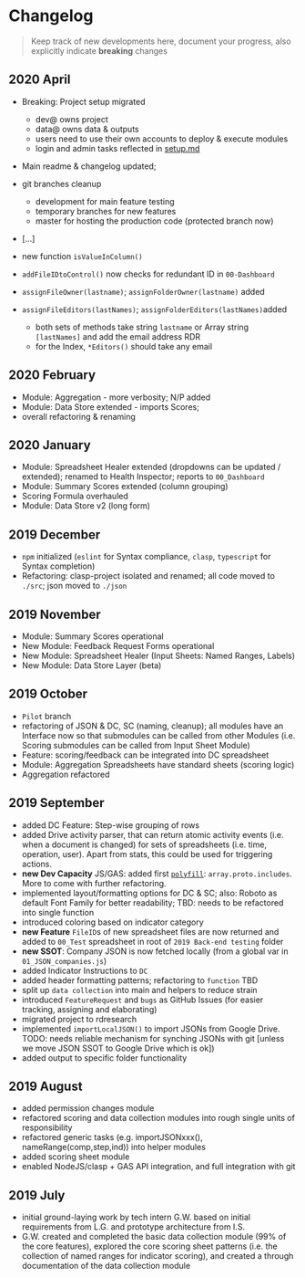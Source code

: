 # Changelog

> Keep track of new developments here, document your progress, also explicitly indicate **breaking** changes

## 2020 April

+ Breaking: Project setup migrated
  + dev@ owns project
  + data@ owns data & outputs
  + users need to use their own accounts to deploy & execute modules
  + login and admin tasks reflected in [setup.md](/docs/setup.md)
+ Main readme & changelog updated;
+ git branches cleanup
  + development for main feature testing
  + temporary branches for new features
  + master for hosting the production code (protected branch now)
+ [...]

+ new function `isValueInColumn()`
+ `addFileIDtoControl()` now checks for redundant ID in `00-Dashboard`
+ `assignFileOwner(lastname)`; `assignFolderOwner(lastname)` added
+ `assignFileEditors(lastNames)`; `assignFolderEditors(lastNames)`added
  + both sets of methods take string `lastname` or Array string `[lastNames]` and add the email address RDR
  + for the Index, `*Editors()` should take any email

## 2020 February

+ Module: Aggregation - more verbosity; N/P added
+ Module: Data Store extended - imports Scores;
+ overall refactoring & renaming

## 2020 January

+ Module: Spreadsheet Healer extended (dropdowns can be updated / extended); renamed to Health Inspector; reports to `00_Dashboard`
+ Module: Summary Scores extended (column grouping)
+ Scoring Formula overhauled
+ Module: Data Store v2 (long form)

## 2019 December

+ `npm` initialized (`eslint` for Syntax compliance, `clasp`,  `typescript` for Syntax completion)
+ Refactoring: clasp-project isolated and renamed; all code moved to `./src`; json moved to `./json`

## 2019 November 

+ Module: Summary Scores operational
+ New Module: Feedback Request Forms operational
+ New Module: Spreadsheet Healer (Input Sheets: Named Ranges, Labels)
+ New Module: Data Store Layer (beta)

## 2019 October

+ `Pilot` branch
+ refactoring of JSON & DC, SC (naming, cleanup); all modules have an Interface now so that submodules can be called from other Modules (i.e. Scoring submodules can be called from Input Sheet Module)
+ Feature: scoring/feedback can be integrated into DC spreadsheet
+ Module: Aggregation Spreadsheets have standard sheets (scoring logic)
+ Aggregation refactored


## 2019 September

+ added DC Feature: Step-wise grouping of rows
+ added Drive activity parser, that can return atomic activity events (i.e. when a document is changed) for sets of spreadsheets (i.e. time, operation, user). Apart from stats, this could be used for triggering actions.
+ **new Dev Capacity** JS/GAS: added first [`polyfill`](https://developer.mozilla.org/en-US/docs/Glossary/Polyfill): `array.proto.includes`. More to come with further refactoring.
+ implemented layout/formatting options for DC & SC; also: Roboto as default Font Family for better readability; TBD: needs to be refactored into single function
+ introduced coloring based on indicator category
+ **new Feature** `FileID`s of new spreadsheet files are now returned and added to `00_Test` spreadsheet in root of `2019 Back-end testing` folder
+ **new SSOT**: Company JSON is now fetched locally (from a global var in `01_JSON_companies.js`)
+ added Indicator Instructions to `DC`
+ added header formatting patterns; refactoring to `function` TBD
+ split up `data collection` into main and helpers to reduce strain
+ introduced `FeatureRequest` and `bugs` as GitHub Issues (for easier tracking, assigning and elaborating)
+ migrated project to rdresearch
+ implemented `importLocalJSON()` to import JSONs from Google Drive. TODO: needs reliable mechanism for synching JSONs with git [unless we move JSON SSOT to Google Drive which is ok])
+ added output to specific folder functionality

## 2019 August

+ added permission changes module
+ refactored scoring and data collection modules into rough single units of responsibility
+ refactored generic tasks (e.g. importJSONxxx(), nameRange(comp,step,ind)) into helper modules
+ added scoring sheet module
+ enabled NodeJS/clasp + GAS API integration, and full integration with git

## 2019 July

+ initial ground-laying work by tech intern G.W. based on initial requirements from L.G. and prototype architecture from I.S.
+ G.W. created and completed the basic data collection module (99% of the core features), explored the core scoring sheet patterns (i.e. the collection of named ranges for indicator scoring), and created a through documentation of the data collection module
